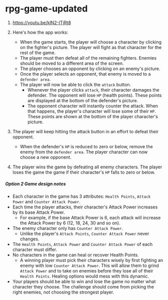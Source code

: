 # rpg-game-updated

1. https://youtu.be/klN2-ITjRt8

2. Here's how the app works:
   * When the game starts, the player will choose a character by clicking on the fighter's picture. The player will fight as that character for the rest of the game.
   * The player must then defeat all of the remaining fighters. Enemies should be moved to a different area of the screen.
   * The player chooses an opponent by clicking on an enemy's picture.
   * Once the player selects an opponent, that enemy is moved to a `defender area`.
   * The player will now be able to click the `attack` button.
     * Whenever the player clicks `attack`, their character damages the defender. The opponent will lose `HP` (health points). These points are displayed at the bottom of the defender's picture. 
     * The opponent character will instantly counter the attack. When that happens, the player's character will lose some of their `HP`. These points are shown at the bottom of the player character's picture.
3. The player will keep hitting the attack button in an effort to defeat their opponent.
   * When the defender's `HP` is reduced to zero or below, remove the enemy from the `defender area`. The player character can now choose a new opponent.
4. The player wins the game by defeating all enemy characters. The player loses the game the game if their character's `HP` falls to zero or below.
##### Option 2 Game design notes
* Each character in the game has 3 attributes: `Health Points`, `Attack Power` and `Counter Attack Power`.
* Each time the player attacks, their character's Attack Power increases by its base Attack Power. 
  * For example, if the base Attack Power is 6, each attack will increase the Attack Power by 6 (12, 18, 24, 30 and so on).
* The enemy character only has `Counter Attack Power`. 
  * Unlike the player's `Attack Points`, `Counter Attack Power` never changes.
* The `Health Points`, `Attack Power` and `Counter Attack Power` of each character must differ.
* No characters in the game can heal or recover Health Points. 
  * A winning player must pick their characters wisely by first fighting an enemy with low `Counter Attack Power`. This will allow them to grind `Attack Power` and to take on enemies before they lose all of their `Health Points`. Healing options would mess with this dynamic.
* Your players should be able to win and lose the game no matter what character they choose. The challenge should come from picking the right enemies, not choosing the strongest player.
